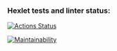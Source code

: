 ### Hexlet tests and linter status:
[![Actions Status](https://github.com/Grad566/java-project-78/actions/workflows/hexlet-check.yml/badge.svg)](https://github.com/Grad566/java-project-78/actions)

[![Maintainability](https://api.codeclimate.com/v1/badges/a6706b3276008aef9817/maintainability)](https://codeclimate.com/github/Grad566/java-project-78/maintainability)
